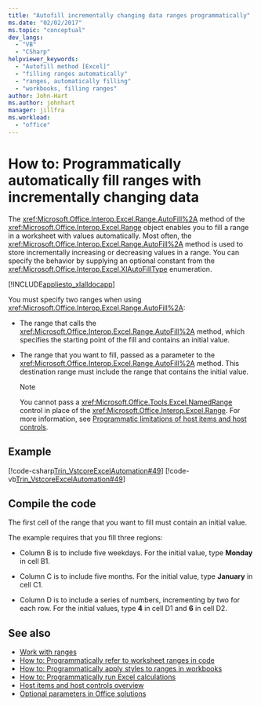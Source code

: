 ```yaml
---
title: "Autofill incrementally changing data ranges programmatically"
ms.date: "02/02/2017"
ms.topic: "conceptual"
dev_langs:
  - "VB"
  - "CSharp"
helpviewer_keywords:
  - "Autofill method [Excel]"
  - "filling ranges automatically"
  - "ranges, automatically filling"
  - "workbooks, filling ranges"
author: John-Hart
ms.author: johnhart
manager: jillfra
ms.workload:
  - "office"
---
```

# How to: Programmatically automatically fill ranges with incrementally changing data
  The <xref:Microsoft.Office.Interop.Excel.Range.AutoFill%2A> method of the <xref:Microsoft.Office.Interop.Excel.Range> object enables you to fill a range in a worksheet with values automatically. Most often, the <xref:Microsoft.Office.Interop.Excel.Range.AutoFill%2A> method is used to store incrementally increasing or decreasing values in a range. You can specify the behavior by supplying an optional constant from the <xref:Microsoft.Office.Interop.Excel.XlAutoFillType> enumeration.

 [!INCLUDE[appliesto_xlalldocapp](../vsto/includes/appliesto-xlalldocapp-md.md)]

 You must specify two ranges when using <xref:Microsoft.Office.Interop.Excel.Range.AutoFill%2A>:

- The range that calls the <xref:Microsoft.Office.Interop.Excel.Range.AutoFill%2A> method, which specifies the starting point of the fill and contains an initial value.

- The range that you want to fill, passed as a parameter to the <xref:Microsoft.Office.Interop.Excel.Range.AutoFill%2A> method. This destination range must include the range that contains the initial value.

    > [!NOTE]
    > You cannot pass a <xref:Microsoft.Office.Tools.Excel.NamedRange> control in place of the <xref:Microsoft.Office.Interop.Excel.Range>. For more information, see [Programmatic limitations of host items and host controls](../vsto/programmatic-limitations-of-host-items-and-host-controls.md).

## Example
 [!code-csharp[Trin_VstcoreExcelAutomation#49](../vsto/codesnippet/CSharp/Trin_VstcoreExcelAutomationCS/Sheet1.cs#49)]
 [!code-vb[Trin_VstcoreExcelAutomation#49](../vsto/codesnippet/VisualBasic/Trin_VstcoreExcelAutomation/Sheet1.vb#49)]

## Compile the code
 The first cell of the range that you want to fill must contain an initial value.

 The example requires that you fill three regions:

- Column B is to include five weekdays. For the initial value, type **Monday** in cell B1.

- Column C is to include five months. For the initial value, type **January** in cell C1.

- Column D is to include a series of numbers, incrementing by two for each row. For the initial values, type **4** in cell D1 and **6** in cell D2.

## See also
- [Work with ranges](../vsto/working-with-ranges.md)
- [How to: Programmatically refer to worksheet ranges in code](../vsto/how-to-programmatically-refer-to-worksheet-ranges-in-code.md)
- [How to: Programmatically apply styles to ranges in workbooks](../vsto/how-to-programmatically-apply-styles-to-ranges-in-workbooks.md)
- [How to: Programmatically run Excel calculations](../vsto/how-to-programmatically-run-excel-calculations-programmatically.md)
- [Host items and host controls overview](../vsto/host-items-and-host-controls-overview.md)
- [Optional parameters in Office solutions](../vsto/optional-parameters-in-office-solutions.md)
